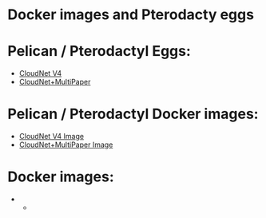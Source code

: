 # Docker images and Pterodacty eggs

# Pelican / Pterodactyl Eggs:
* [CloudNet V4](https://github.com/Lostes-Burger/docker/tree/main/pterodactyl/eggs/cloudnet)
* [CloudNet+MultiPaper](https://github.com/Lostes-Burger/Docker/tree/main/pterodactyl/eggs/CloudNet%2BMP)

# Pelican / Pterodactyl Docker images:
* [CloudNet V4 Image](https://github.com/Lostes-Burger/docker/tree/main/pterodactyl/images/cloudnet)
* [CloudNet+MultiPaper Image](https://github.com/Lostes-Burger/Docker/tree/main/pterodactyl/images/CloudNet%2BMP)

# Docker images:
* -